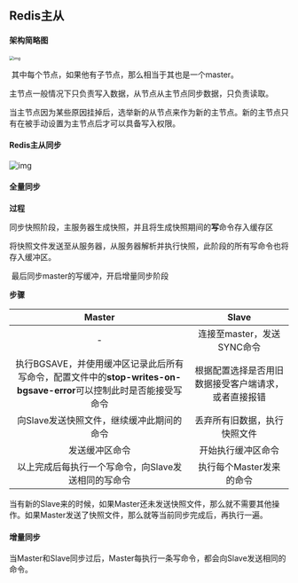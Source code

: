 ## Redis主从

#### 架构简略图

<img src="https://images2018.cnblogs.com/blog/907596/201807/907596-20180710175627988-299575978.png" alt="img" style="zoom:50%;" />

​		其中每个节点，如果他有子节点，那么相当于其也是一个master。

​		主节点一般情况下只负责写入数据，从节点从主节点同步数据，只负责读取。

​		当主节点因为某些原因挂掉后，选举新的从节点来作为新的主节点。新的主节点只有在被手动设置为主节点后才可以具备写入权限。

#### Redis主从同步

![img](https://img2018.cnblogs.com/blog/962833/201810/962833-20181031110448020-150004929.png)

#### 全量同步

**过程**

​		同步快照阶段，主服务器生成快照，并且将生成快照期间的**写**命令存入缓存区

​		将快照文件发送至从服务器，从服务器解析并执行快照，此阶段的所有写命令也将存入缓冲区。

​		最后同步master的写缓冲，开启增量同步阶段

**步骤**

|                            Master                            |                        Slave                         |
| :----------------------------------------------------------: | :--------------------------------------------------: |
|                              -                               |              连接至master，发送SYNC命令              |
| 执行BGSAVE，并使用缓冲区记录此后所有写命令，配置文件中的**stop-writes-on-bgsave-error**可以控制此时是否能接受写命令 | 根据配置选择是否用旧数据接受客户端请求，或者直接报错 |
|          向Slave发送快照文件，继续缓冲此期间的命令           |             丢弃所有旧数据，执行快照文件             |
|                        发送缓冲区命令                        |                  开始执行缓冲区命令                  |
|     以上完成后每执行一个写命令，向Slave发送相同的写命令      |               执行每个Master发来的命令               |

​		当有新的Slave来的时候，如果Master还未发送快照文件，那么就不需要其他操作。如果Master发送了快照文件，那么就等当前同步完成后，再执行一遍。

#### 增量同步

​		当Master和Slave同步过后，Master每执行一条写命令，都会向Slave发送相同的命令。